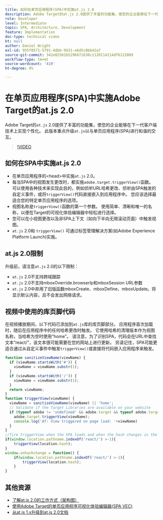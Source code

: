 ```yaml
---
title: 如何在单页应用程序(SPA)中实施at.js 2.0
description: Adobe Target的at.js 2.0提供了丰富的功能集，使您的企业能够在下一代客户端技术上实现个性化。 按照以下步骤在单页应用程序(SPA)中实施at.js 2.0。
role: Developer
level: Intermediate
topic: SPA, Architecture, Development
feature: Implementation
doc-type: technical video
kt: null
author: Daniel Wright
exl-id: 955f0571-5791-4dbb-9931-e6d5c8bb42a7
source-git-commit: 342e02562b5296871638c1120114214df6115809
workflow-type: tm+mt
source-wordcount: '419'
ht-degree: 0%

---
```


# 在单页应用程序(SPA)中实施Adobe Target的at.js 2.0

Adobe Target的`at.js` 2.0提供了丰富的功能集，使您的企业能够在下一代客户端技术上实现个性化。 此版本重点升级`at.js`以与单页应用程序(SPA)进行和谐的交互。

>[!VIDEO](https://video.tv.adobe.com/v/26248?quality=12)

## 如何在SPA中实施at.js 2.0

* 在单页应用程序的&lt;head>中实施`at.js` 2.0。
* 每当SPA中的视图发生更改时，都实施`adobe.target.triggerView()`函数。 可以使用各种技术来实现此目的，例如侦听URL哈希更改、侦听由SPA触发的自定义事件，或将`triggerView()`代码直接嵌入到应用程序中。 您应该选择最适合您的特定单页应用程序的选项。
* 视图名称是`triggerView()`函数的第一个参数。 使用简单、清晰和唯一的名称，以便在Target的可视化体验编辑器中轻松进行选择。
* 您可以在小视图更改以及非SPA上下文（如向下半向无限滚动页面）中触发视图。
* `at.js` 2.0和 `triggerView()` 可通过标签管理解决方案(如Adobe Experience Platform Launch)实施。

## at.js 2.0限制

升级前，请注意`at.js` 2.0的以下限制：

* `at.js` 2.0不支持跨域跟踪
* `at.js` 2.0不支持mboxOverride.browserIp和mboxSession URL参数
* `at.js` 2.0中弃用了旧版函数mboxCreate、mboxDefine、mboxUpdate。将显示默认内容，且不会发出网络请求。

## 视频中使用的库页脚代码

在视频播放期间，以下代码已添加到`at.js`库的库页脚部分。 应用程序首次加载时，随后在应用程序中的任何哈希更改时触发。 它使用哈希的清理版本作为视图名称，当哈希为空时使用“home”。 请注意，为了识别SPA，代码会在URL中查找文本“react/”，该文本很可能需要在您的网站上进行更新。 另请记住，SPA可能更适合通过从自定义事件中触发`triggerView()`或直接将代码嵌入应用程序来触发。

```javascript
function sanitizeViewName(viewName) {
  if (viewName.startsWith('#')) {
    viewName = viewName.substr(1);
  }
  if (viewName.startsWith('/')) {
    viewName = viewName.substr(1);
  }
  return viewName;
}
function triggerView(viewName) {
  viewName = sanitizeViewName(viewName) || 'home';
  // Validate if the Target Libraries are available on your website
  if (typeof adobe != 'undefined' && adobe.target && typeof adobe.target.triggerView === 'function') {
    adobe.target.triggerView(viewName);
    console.log('AT: View triggered on page load: '+viewName)
  }
}
//fire triggerView when the SPA loads and when the hash changes in the SPA
if(window.location.pathname.indexOf('react/') >-1){
    triggerView(location.hash);
}
window.onhashchange = function() {
    if(window.location.pathname.indexOf('react/') >-1){
        triggerView(location.hash);
    }
}
```

## 其他资源

* [了解at.js 2.0的工作方式（架构图）](understanding-how-atjs-20-works.md)
* [使用Adobe Target的单页应用程序可视化体验编辑器(SPA VEC)](../experiences/use-the-visual-experience-composer-for-single-page-applications.md)
* [从at.js 1.x升级到at.js 2.0文档](https://experienceleague.adobe.com/docs/target/using/implement-target/client-side/at-js-implementation/upgrading-from-atjs-1x-to-atjs-20.html?lang=en)
